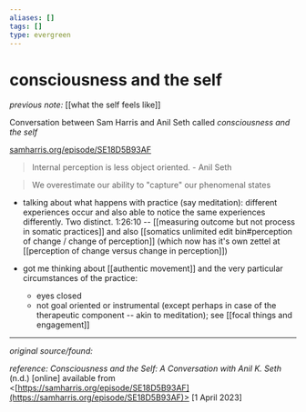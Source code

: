 ```yaml
---
aliases: []
tags: []
type: evergreen
---
```


# consciousness and the self

_previous note:_ [[what the self feels like]]

Conversation between Sam Harris and Anil Seth called _consciousness and the self_

[samharris.org/episode/SE18D5B93AF](https://samharris.org/episode/SE18D5B93AF)

> Internal perception is less object oriented. - Anil Seth 

> We overestimate our ability to "capture" our phenomenal states 

- talking about what happens with practice (say meditation): different experiences occur and also able to notice the same experiences differently. Two distinct. 1:26:10 -- [[measuring outcome but not process in somatic practices]] and also [[somatics unlimited edit bin#perception of change / change of perception]] (which now has it's own zettel at [[perception of change versus change in perception]])

- got me thinking about [[authentic movement]] and the very particular circumstances of the practice: 
	+ eyes closed
	+ not goal oriented or instrumental (except perhaps in case of the therapeutic component -- akin to meditation); see [[focal things and engagement]]


---

_original source/found:_ 

_reference:_ _Consciousness and the Self: A Conversation with Anil K. Seth_ (n.d.) [online] available from <[https://samharris.org/episode/SE18D5B93AF](https://samharris.org/episode/SE18D5B93AF)> [1 April 2023]



